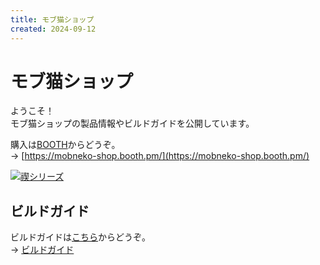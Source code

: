 ```yaml
---
title: モブ猫ショップ
created: 2024-09-12
---
```


# モブ猫ショップ

ようこそ！  
モブ猫ショップの製品情報やビルドガイドを公開しています。

購入は[BOOTH](https://mobneko-shop.booth.pm/)からどうぞ。  
→ [https://mobneko-shop.booth.pm/](https://mobneko-shop.booth.pm/)

[![禊シリーズ](/img/misogi-v2.jpg)](/docs/build-guide)

## ビルドガイド

ビルドガイドは[こちら](/docs/build-guide)からどうぞ。  
→ [ビルドガイド](/docs/build-guide)
